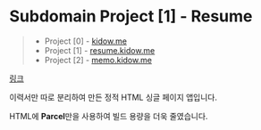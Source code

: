 # Subdomain Project [1] - Resume

> - Project [0] - [kidow.me](https://github.com/kidow/blog)
> - Project [1] - [resume.kidow.me](https://github.com/kidow/resume)
> - Project [2] - [memo.kidow.me](https://github.com/kidow/memo)

[링크](https://resume.kidow.me)

이력서만 따로 분리하여 만든 정적 HTML 싱글 페이지 앱입니다.

HTML에 **Parcel**만을 사용하여 빌드 용량을 더욱 줄였습니다.
